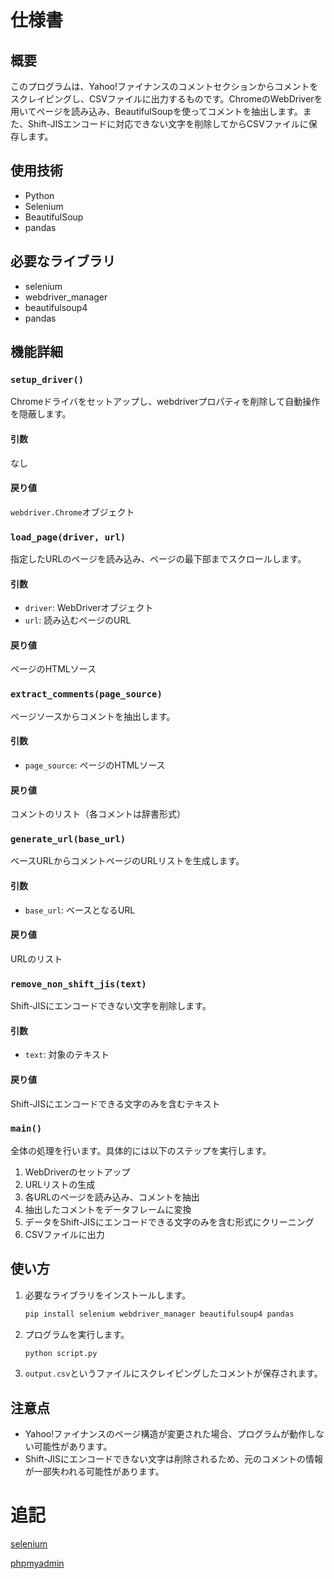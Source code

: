 # 仕様書

## 概要
このプログラムは、Yahoo!ファイナンスのコメントセクションからコメントをスクレイピングし、CSVファイルに出力するものです。ChromeのWebDriverを用いてページを読み込み、BeautifulSoupを使ってコメントを抽出します。また、Shift-JISエンコードに対応できない文字を削除してからCSVファイルに保存します。

## 使用技術
- Python
- Selenium
- BeautifulSoup
- pandas

## 必要なライブラリ
- selenium
- webdriver_manager
- beautifulsoup4
- pandas

## 機能詳細

### `setup_driver()`
Chromeドライバをセットアップし、webdriverプロパティを削除して自動操作を隠蔽します。

#### 引数
なし

#### 戻り値
`webdriver.Chrome`オブジェクト

### `load_page(driver, url)`
指定したURLのページを読み込み、ページの最下部までスクロールします。

#### 引数
- `driver`: WebDriverオブジェクト
- `url`: 読み込むページのURL

#### 戻り値
ページのHTMLソース

### `extract_comments(page_source)`
ページソースからコメントを抽出します。

#### 引数
- `page_source`: ページのHTMLソース

#### 戻り値
コメントのリスト（各コメントは辞書形式）

### `generate_url(base_url)`
ベースURLからコメントページのURLリストを生成します。

#### 引数
- `base_url`: ベースとなるURL

#### 戻り値
URLのリスト

### `remove_non_shift_jis(text)`
Shift-JISにエンコードできない文字を削除します。

#### 引数
- `text`: 対象のテキスト

#### 戻り値
Shift-JISにエンコードできる文字のみを含むテキスト

### `main()`
全体の処理を行います。具体的には以下のステップを実行します。
1. WebDriverのセットアップ
2. URLリストの生成
3. 各URLのページを読み込み、コメントを抽出
4. 抽出したコメントをデータフレームに変換
5. データをShift-JISにエンコードできる文字のみを含む形式にクリーニング
6. CSVファイルに出力

## 使い方
1. 必要なライブラリをインストールします。
   ```bash
   pip install selenium webdriver_manager beautifulsoup4 pandas
   ```
2. プログラムを実行します。
   ```bash
   python script.py
   ```
3. `output.csv`というファイルにスクレイピングしたコメントが保存されます。

## 注意点
- Yahoo!ファイナンスのページ構造が変更された場合、プログラムが動作しない可能性があります。
- Shift-JISにエンコードできない文字は削除されるため、元のコメントの情報が一部失われる可能性があります。


# 追記

[selenium](http://localhost:7900/?autoconnect=1&resize=scale&password=secret)

[phpmyadmin](http://localhost:8080/)


